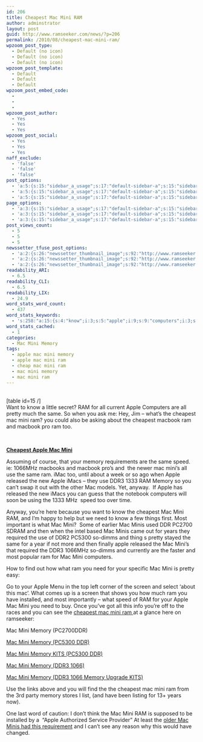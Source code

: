 ```yaml
---
id: 206
title: Cheapest Mac Mini RAM
author: adminstrator
layout: post
guid: http://www.ramseeker.com/news/?p=206
permalink: /2010/08/cheapest-mac-mini-ram/
wpzoom_post_type:
  - Default (no icon)
  - Default (no icon)
  - Default (no icon)
wpzoom_post_template:
  - Default
  - Default
  - Default
wpzoom_post_embed_code:
  - 
  - 
  - 
wpzoom_post_author:
  - Yes
  - Yes
  - Yes
wpzoom_post_social:
  - Yes
  - Yes
  - Yes
naff_exclude:
  - 'false'
  - 'false'
  - 'false'
post_options:
  - 'a:5:{s:15:"sidebar_a_usage";s:17:"default-sidebar-a";s:15:"sidebar_b_usage";s:17:"default-sidebar-b";s:9:"hwa_usage";s:17:"default-headerbar";s:8:"ad_above";s:0:"";s:8:"ad_below";s:0:"";}'
  - 'a:5:{s:15:"sidebar_a_usage";s:17:"default-sidebar-a";s:15:"sidebar_b_usage";s:17:"default-sidebar-b";s:9:"hwa_usage";s:17:"default-headerbar";s:8:"ad_above";s:0:"";s:8:"ad_below";s:0:"";}'
  - 'a:5:{s:15:"sidebar_a_usage";s:17:"default-sidebar-a";s:15:"sidebar_b_usage";s:17:"default-sidebar-b";s:9:"hwa_usage";s:17:"default-headerbar";s:8:"ad_above";s:0:"";s:8:"ad_below";s:0:"";}'
page_options:
  - 'a:3:{s:15:"sidebar_a_usage";s:17:"default-sidebar-a";s:15:"sidebar_b_usage";s:17:"default-sidebar-b";s:9:"hwa_usage";s:17:"default-headerbar";}'
  - 'a:3:{s:15:"sidebar_a_usage";s:17:"default-sidebar-a";s:15:"sidebar_b_usage";s:17:"default-sidebar-b";s:9:"hwa_usage";s:17:"default-headerbar";}'
  - 'a:3:{s:15:"sidebar_a_usage";s:17:"default-sidebar-a";s:15:"sidebar_b_usage";s:17:"default-sidebar-b";s:9:"hwa_usage";s:17:"default-headerbar";}'
post_views_count:
  - 5
  - 5
  - 5
newssetter_tfuse_post_options:
  - 'a:2:{s:26:"newssetter_thumbnail_image";s:92:"http://www.ramseeker.com/wp-content/uploads/2010/08/Screen-shot-2011-03-25-at-4.16.52-PM.png";s:24:"newssetter_disable_image";s:4:"true";}'
  - 'a:2:{s:26:"newssetter_thumbnail_image";s:92:"http://www.ramseeker.com/wp-content/uploads/2010/08/Screen-shot-2011-03-25-at-4.16.52-PM.png";s:24:"newssetter_disable_image";s:4:"true";}'
  - 'a:2:{s:26:"newssetter_thumbnail_image";s:92:"http://www.ramseeker.com/wp-content/uploads/2010/08/Screen-shot-2011-03-25-at-4.16.52-PM.png";s:24:"newssetter_disable_image";s:4:"true";}'
readability_ARI:
  - 6.5
readability_CLI:
  - 6.5
readability_LIX:
  - 24.9
word_stats_word_count:
  - 437
word_stats_keywords:
  - 's:258:"a:15:{s:4:"know";i:3;s:5:"apple";i:9;s:9:"computers";i:3;s:6:"pretty";i:3;s:4:"same";i:4;s:8:"cheapest";i:6;s:4:"mini";i:15;s:7:"macbook";i:3;s:6:"memory";i:9;s:5:"speed";i:3;s:8:"released";i:3;s:4:"ddr3";i:4;s:4:"need";i:3;s:5:"minis";i:3;s:6:"pc5300";i:3;}";'
word_stats_cached:
  - 1
categories:
  - Mac Mini Memory
tags:
  - apple mac mini memory
  - apple mac mini ram
  - cheap mac mini ram
  - mac mini memory
  - mac mini ram
---
```

&nbsp;  
[table id=15 /]  
Want to know a little secret? RAM for all current Apple Computers are all pretty much the same. So when you ask me: Hey, Jim &#8211; what&#8217;s the cheapest mac mini ram? you could also be asking about the cheapest macbook ram and macbook pro ram too.

&nbsp;

**[Cheapest Apple Mac Mini][1]**

Assuming of course, that your memory requirements are the same speed. ie: 1066MHz macbooks and macbook pro&#8217;s and  the newer mac mini&#8217;s all use the same ram. iMac too, until about a week or so ago when Apple released the new Apple iMacs &#8211; they use DDR3 1333 RAM Memory so you can&#8217;t swap it out with the other Mac models. Yet, anyway.  If Apple has released the new iMacs you can guess that the notebook computers will soon be using the 1333 MHz  speed too over time.

Anyway, you&#8217;re here because you want to know the cheapest Mac Mini RAM, and I&#8217;m happy to help but we need to know a few things first. Most important is what Mac Mini?  Some of earlier Mac Minis used DDR PC2700 SDRAM and then when the intel based Mac Minis came out for years they required the use of DDR2 PC5300 so-dimms and thing s pretty stayed the same for a year if not more and then finally apple released the Mac Mini&#8217;s that required the DDR3 1066MHz so-dimms and currently are the faster and most popular ram for Mac Mini computers.

How to find out how what ram you need for your specific Mac Mini is pretty easy:

Go to your Apple Menu in the top left corner of the screen and select &#8216;about this mac&#8217;. What comes up is a screen that shows you how much ram you have installed, and most importantly &#8211; what speed of RAM for your Apple Mac Mini you need to buy. Once you&#8217;ve got all this info you&#8217;re off to the races and you can see the [cheapest mac mini ram ][2]at a glance here on ramseeker:

Mac Mini Memory (PC2700DDR)

[Mac Mini Memory (PC5300 DDR) ][3]

[Mac Mini Memory KITS (PC5300 DDR) ][4]

[Mac Mini Memory (DDR3 1066) ][5]

[Mac Mini Memory (DDR3 1066 Memory Upgrade KITS)][6]

Use the links above and you will find the the cheapest mac mini ram from the 3rd party memory stores I list, (and have been listing for 13+ years now).

One last word of caution: I don&#8217;t think the Mac Mini RAM is supposed to be installed by a  &#8220;Apple Authorized Service Provider&#8221; At least the [older Mac Minis had this requirement][7] and I can&#8217;t see any reason why this would have changed.

 [1]: http://www.amazon.com/gp/product/B0013FK9U2/ref=as_li_ss_tl?ie=UTF8&tag=ramseeker-20&linkCode=as2&camp=1789&creative=390957&creativeASIN=B0013FK9U2
 [2]: http://www.ramseeker.com "cheapest mac mini ram"
 [3]: http://www.ramseeker.com/memory/Mac_Mini_(PC_5300)/ "mac mini memory upgrades pc5300 ddr"
 [4]: http://www.ramseeker.com/memory/Mac_Mini_KITS_(PC5300)/ "mac mini pc300 ddr memory upgrade kits"
 [5]: http://www.ramseeker.com/memory/Mac_Mini_(1066_DDR3)/ "mac mini  ddr3 1066 ram"
 [6]: http://www.ramseeker.com/memory/Mac_Mini_KITS_(1066_DDR3)/ "Mac mini ddr3 1066 memory upgrade kits"
 [7]: http://support.apple.com/kb/HT2616 "mac mini ram install"